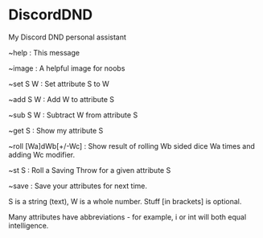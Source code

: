 # DiscordDND
 My Discord DND personal assistant

~help : This message

~image : A helpful image for noobs

~set S W : Set attribute S to W

~add S W : Add W to attribute S

~sub S W : Subtract W from attribute S

~get S : Show my attribute S

~roll [Wa]dWb[+/-Wc] : Show result of rolling Wb sided dice Wa times and adding Wc modifier.

~st S : Roll a Saving Throw for a given attribute S

~save : Save your attributes for next time.

S is a string (text), W is a whole number. Stuff [in brackets] is optional.

Many attributes have abbreviations - for example, i or int will both equal intelligence.
